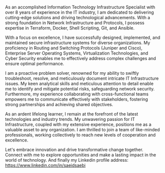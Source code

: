 As an accomplished Information Technology Infrastructure Specialist with over 8 years of experience in the IT industry, I am dedicated to delivering cutting-edge solutions and driving technological advancements. With a strong foundation in Network Infrastructure and Protocols, I possess expertise in Terraform, Docker, Shell Scripting, Git, and Ansible.

With a focus on excellence, I have successfully designed, implemented, and maintained secure infrastructure systems for diverse organizations. My proficiency in Routing and Switching Protocols (Juniper and Cisco), Enterprise Server Operating Systems, Virtualization Technologies, and Cyber Security enables me to effectively address complex challenges and ensure optimal performance.

I am a proactive problem solver, renowned for my ability to swiftly troubleshoot, resolve, and meticulously document intricate IT Infrastructure issues. My keen analytical skills and meticulous attention to detail enable me to identify and mitigate potential risks, safeguarding network security. Furthermore, my experience collaborating with cross-functional teams empowers me to communicate effectively with stakeholders, fostering strong partnerships and achieving shared objectives.

As an ardent lifelong learner, I remain at the forefront of the latest technologies and industry trends. My unwavering passion for IT Infrastructure, coupled with my extensive experience, positions me as a valuable asset to any organization. I am thrilled to join a team of like-minded professionals, working collectively to reach new levels of cooperation and excellence.

Let's embrace innovation and drive transformative change together. Connect with me to explore opportunities and make a lasting impact in the world of technology.
And finally my Linkedin profile address:
https://www.linkedin.com/in/saeidsaebi


